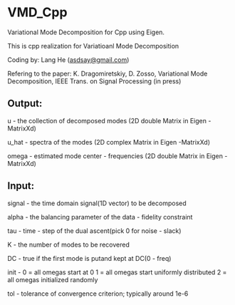 # VMD_Cpp

Variational Mode Decomposition for Cpp using Eigen.

This is cpp realization for Variatioanl Mode Decomposition

Coding by: Lang He (asdsay@gmail.com)

Refering to the paper:
K. Dragomiretskiy, D. Zosso, Variational Mode Decomposition, IEEE Trans. on Signal Processing (in press) 



##  Output:

u - the collection of decomposed modes (2D double Matrix in Eigen -MatrixXd)

u_hat - spectra of the modes (2D complex<double> Matrix in Eigen -MatrixXd)

omega - estimated mode center - frequencies (2D double Matrix in Eigen -MatrixXd)

##  Input:

signal - the time domain signal(1D vector<double>) to be decomposed

alpha - the balancing parameter of the data - fidelity constraint

tau - time - step of the dual ascent(pick 0 for noise - slack)

K - the number of modes to be recovered

DC - true if the first mode is putand kept at DC(0 - freq)

init - 0 = all omegas start at 0
         1 = all omegas start uniformly distributed
         2 = all omegas initialized randomly

tol - tolerance of convergence criterion; typically around 1e-6

